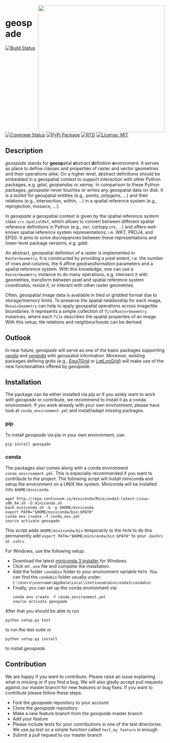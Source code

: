<img align="right" src="https://github.com/TUW-GEO/geospade/raw/master/docs/imgs/geospade_logo.png" height="400" width="400">

# geospade
[![Build Status](https://travis-ci.com/TUW-GEO/geospade.svg?branch=master)](https://travis-ci.org/TUW-GEO/geospade)
[![Coverage Status](https://coveralls.io/repos/github/TUW-GEO/geospade/badge.svg?branch=master)](https://coveralls.io/github/TUW-GEO/geospade?branch=master)
[![PyPi Package](https://badge.fury.io/py/geospade.svg)](https://badge.fury.io/py/geospade)
[![RTD](https://readthedocs.org/projects/geospade/badge/?version=latest)](https://geospade.readthedocs.io/en/latest/?badge=latest)
[![License: MIT](https://img.shields.io/badge/License-MIT-yellow.svg)](https://opensource.org/licenses/MIT)

## Description
*geospade* stands for **geosp**atial **a**bstract **d**efinition **e**nvironment. 
It serves as place to define classes and properties of raster and vector geometries and their operations alike.
On a higher level, abstract definitions should be embedded in a geospatial context to support interaction with other Python packages, e.g. *gdal*, *geopandas* or *xarray*.
In comparison to these Python packages, *geospade* never touches or writes any geospatial data on disk. 
It is a toolkit for geospatial entities (e.g., points, polygons, ...) and their relations (e.g., intersection, within, ...) in a spatial reference system (e.g., reprojection, mosaics, ...). 

In *geospade* a geospatial context is given by the spatial reference system class `crs.SpatialRef`, which allows to convert between different spatial reference definitions in Python (e.g., *osr*, *cartopy.crs*, ...) and offers well-known spatial reference system representations, i.e. WKT, PROJ4, and EPSG.
It aims to solve discrepancies between these representations and lower-level package versions, e.g. *gdal*.

An abstract, geospatial definition of a raster is implemented in `RasterGeometry`. 
It is constructed by providing a pixel extent, i.e. the number of rows and columns, the 6 affine geotransformation parameters and a spatial reference system.
With this knowledge, one can use a `RasterGeometry` instance to do many operations, e.g. intersect it with geometries, transform between pixel and spatial reference system coordinates, resize it, or interact with other raster geometries.

Often, geospatial image data is available in tiled or gridded format due to storage/memory limits. 
To preserve the spatial relationship for each image, `MosaicGeometry` can help to apply geospatial operations across image/tile boundaries.
It represents a simple collection of `Tile`/`RasterGeometry` instances, where each `Tile` describes the spatial properties of an image.
With this setup, tile relations and neighbourhoods can be derived.

## Outlook
In near future, *geospade* will serve as one of the basic packages supporting [*yeoda*](https://github.com/TUW-GEO/yeoda) and [*veranda*](https://github.com/TUW-GEO/veranda) with geospatial information. 
Moreover, existing packages defining grids (e.g., [*Equi7Grid*](https://github.com/TUW-GEO/Equi7Grid) or [*LatLonGrid*](https://github.com/TUW-GEO/latlongrid)) will make use of the new functionalities offered by *geospade*.

## Installation
The package can be either installed via pip or if you solely want to work with *geospade* or contribute, we recommend to 
install it as a conda environment. If you work already with your own environment, please have look at ``conda_environment.yml`` and install/adapt missing packages.

### pip
To install *geospade* via pip in your own environment, use:
```
pip install geospade
```

### conda
The packages also comes along with a conda environment ``conda_environment.yml``. 
This is especially recommended if you want to contribute to the project.
The following script will install miniconda and setup the environment on a UNIX
like system. Miniconda will be installed into ``$HOME/miniconda``.
```
wget http://repo.continuum.io/miniconda/Miniconda3-latest-Linux-x86_64.sh -O miniconda.sh
bash miniconda.sh -b -p $HOME/miniconda
export PATH="$HOME/miniconda/bin:$PATH"
conda env create -f conda_env.yml
source activate geospade
```
This script adds ``$HOME/miniconda/bin`` temporarily to the ``PATH`` to do this
permanently add ``export PATH="$HOME/miniconda/bin:$PATH"`` to your ``.bashrc``
or ``.zshrc``.

For Windows, use the following setup:
  * Download the latest [miniconda 3 installer](https://docs.conda.io/en/latest/miniconda.html) for Windows
  * Click on ``.exe`` file and complete the installation.
  * Add the folder ``condabin`` folder to your environment variable ``PATH``. 
    You can find the ``condabin`` folder usually under: ``C:\Users\username\AppData\Local\Continuum\miniconda3\condabin``
  * Finally, you can set up the conda environment via:
    ```
    conda env create -f conda_environment.yml
    source activate geospade
    ```
    
After that you should be able to run 
```
python setup.py test
```
to run the test suite or 
```
python setup.py install
```
to install *geospade*.

## Contribution
We are happy if you want to contribute. Please raise an issue explaining what
is missing or if you find a bug. We will also gladly accept pull requests
against our master branch for new features or bug fixes.
If you want to contribute please follow these steps:

  * Fork the *geospade* repository to your account
  * Clone the *geospade* repository
  * Make a new feature branch from the *geospade* master branch
  * Add your feature
  * Please include tests for your contributions in one of the test directories.
    We use *py.test* so a simple function called ``test_my_feature`` is enough
  * Submit a pull request to our master branch